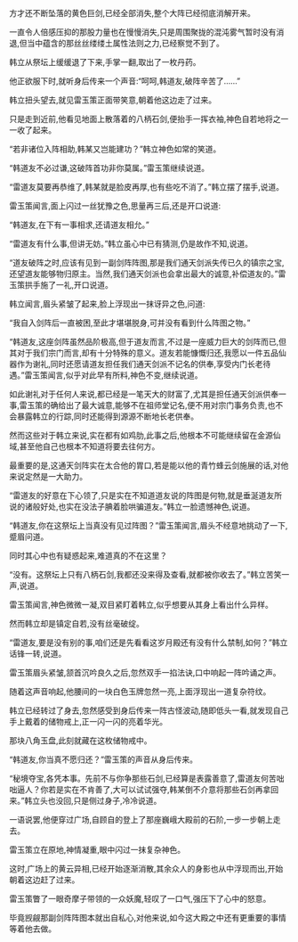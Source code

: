 
方才还不断坠落的黄色巨剑,已经全部消失,整个大阵已经彻底消解开来。

一直令人倍感压抑的那股力量也在慢慢消失,只是周围聚拢的混沌雾气暂时没有消退,但当中蕴含的那丝丝缕缕土属性法则之力,已经察觉不到了。

韩立从祭坛上缓缓退了下来,手掌一翻,取出了一枚丹药。

他正欲服下时,就听身后传来一个声音:“呵呵,韩道友,破阵辛苦了……”

韩立扭头望去,就见雷玉策正面带笑意,朝着他这边走了过来。

只是走到近前,他看见地面上散落着的八柄石剑,便抬手一挥衣袖,神色自若地将之一一收了起来。

“若非诸位入阵相助,韩某又岂能建功？”韩立神色如常的笑道。

“韩道友不必过谦,这破阵首功非你莫属。”雷玉策继续说道。

“雷道友莫要再恭维了,韩某就是脸皮再厚,也有些吃不消了。”韩立摆了摆手,说道。

雷玉策闻言,面上闪过一丝犹豫之色,思量再三后,还是开口说道:

“韩道友,在下有一事相求,还请道友相允。”

“雷道友有什么事,但讲无妨。”韩立虽心中已有猜测,仍是故作不知,说道。

“道友破阵之时,应该有见到一副剑阵阵图,那是我们通天剑派失传已久的镇宗之宝,还望道友能够物归原主。当然,我们通天剑派也会拿出最大的诚意,补偿道友的。”雷玉策拱手施了一礼,开口说道。

韩立闻言,眉头紧皱了起来,脸上浮现出一抹讶异之色,问道:

“我自入剑阵后一直被困,至此才堪堪脱身,可并没有看到什么阵图之物。”

“韩道友,这座剑阵虽然品阶极高,但于道友而言,不过是一座威力巨大的剑阵而已,但其对于我们宗门而言,却有十分特殊的意义。道友若能慷慨归还,我愿以一件五品仙器作为谢礼,同时还愿请道友担任我们通天剑派不记名的供奉,享受内门长老待遇。”雷玉策闻言,似乎对此早有所料,神色不变,继续说道。

如此谢礼对于任何人来说,都已经是一笔天大的财富了,尤其是担任通天剑派供奉一事,雷玉策的确给出了最大诚意,能够不在祖师堂记名,便不用对宗门事务负责,也不会暴露韩立的行踪,同时还能得到源源不断地长老供奉。

然而这些对于韩立来说,实在都有如鸡肋,此事之后,他根本不可能继续留在金源仙域,甚至他自己也根本不知道将要去往何方。

最重要的是,这通天剑阵实在太合他的胃口,若是能以他的青竹蜂云剑施展的话,对他来说定然是一大助力。

“雷道友的好意在下心领了,只是实在不知道道友说的阵图是何物,就是垂涎道友所说的诸般好处,也实在没法子腆着脸哄骗道友。”韩立一脸遗憾神色,说道。

“韩道友,你在这祭坛上当真没有见过阵图？”雷玉策闻言,眉头不经意地挑动了一下,蹙眉问道。

同时其心中也有疑惑起来,难道真的不在这里？

“没有。这祭坛上只有八柄石剑,我都还没来得及查看,就都被你收去了。”韩立苦笑一声,说道。

雷玉策闻言,神色微微一凝,双目紧盯着韩立,似乎想要从其身上看出什么异样。

然而韩立却是镇定自若,没有丝毫破绽。

“雷道友,要是没有别的事,咱们还是先看看这岁月殿还有没有什么禁制,如何？”韩立话锋一转,说道。

雷玉策眉头紧皱,颔首沉吟良久之后,忽然双手一掐法诀,口中响起一阵吟诵之声。

随着这声音响起,他腰间的一块白色玉牌忽然一亮,上面浮现出一道复杂符纹。

韩立已经转过了身去,忽然感受到身后传来一阵古怪波动,随即低头一看,就发现自己手上戴着的储物戒上,正一闪一闪的亮着华光。

那块八角玉盘,此刻就藏在这枚储物戒中。

“韩道友,你当真不愿归还？”雷玉策的声音从身后传来。

“秘境夺宝,各凭本事。先前不与你争那些石剑,已经算是表露善意了,雷道友何苦咄咄逼人？你若是实在不肯善了,大可以试试强夺,韩某倒不介意将那些石剑再拿回来。”韩立头也没回,只是侧过身子,冷冷说道。

一语说罢,他便穿过广场,自顾自的登上了那座巍峨大殿前的石阶,一步一步朝上走去。

雷玉策立在原地,神情凝重,眼中闪过一抹复杂神色。

这时,广场上的黄云异相,已经开始逐渐消散,其余众人的身影也从中浮现而出,开始朝着这边赶了过来。

雷玉策瞥了一眼奇摩子带领的一众妖魔,轻叹了一口气,强压下了心中的怒意。

毕竟觊觎那副剑阵阵图本就出自私心,对他来说,如今这大殿之中还有更重要的事情等着他去做。